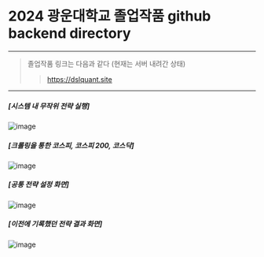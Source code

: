 # 2024 광운대학교 졸업작품 github backend directory

----

> 졸업작품 링크는 다음과 같다 (현재는 서버 내려간 상태)
>> <https://dslquant.site>

-----

##### [시스템 내 무작위 전략 실행]
![image](https://github.com/user-attachments/assets/520b6475-9170-44b3-aac3-ca1b926dc466)


##### [크롤링을 통한 코스피, 코스피 200, 코스닥]
![image](https://github.com/user-attachments/assets/90127a8d-4a22-479e-8d0b-5973d5807479)


##### [공통 전략 설정 화면]
![image](https://github.com/user-attachments/assets/a37fcd53-1959-4721-8705-6698078ad813)


##### [이전에 기록했던 전략 결과 화면]
![image](https://github.com/user-attachments/assets/647467d1-5d40-4b31-9d51-a9d3997e87c3)


